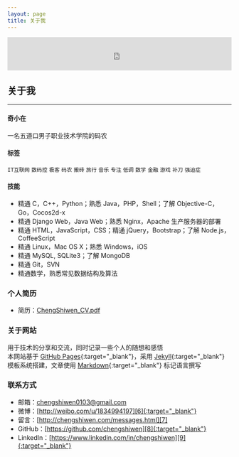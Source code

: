 ```yaml
---
layout: page
title: 关于我
---
```


<iframe width="100%" height="75" class="share_self" frameborder="0" scrolling="no" src="http://widget.weibo.com/weiboshow/index.php?language=&width=0&height=75&fansRow=1&ptype=1&speed=0&skin=5&isTitle=0&noborder=0&isWeibo=0&isFans=0&uid=1834994197&verifier=09d0e2bb&dpc=1"></iframe>
<h2>关于我</h2>
<hr style="FILTER: alpha(opacity=100,finishopacity=0,style=3)" color="#e8e8e8" size="3" />

#### 奇小在

一名五道口男子职业技术学院的码农

#### 标签

`IT互联网` `数码控` `极客` `码农` `搬砖` `旅行` `音乐` `专注` `低调` `数学` `金融` `游戏` `补刀` `强迫症`

#### 技能

 - 精通 C，C++，Python；熟悉 Java，PHP，Shell；了解 Objective-C，Go，Cocos2d-x
 - 精通 Django Web，Java Web；熟悉 Nginx，Apache 生产服务器的部署
 - 精通 HTML，JavaScript，CSS；精通 jQuery，Bootstrap；了解 Node.js，CoffeeScript
 - 精通 Linux，Mac OS X；熟悉 Windows，iOS
 - 精通 MySQL, SQLite3；了解 MongoDB
 - 精通 Git，SVN
 - 精通数学，熟悉常见数据结构及算法


### 个人简历

 - 简历：[ChengShiwen_CV.pdf][1]


### 关于网站

用于技术的分享和交流，同时记录一些个人的随想和感悟<br>
本网站基于 [GitHub Pages][2]{:target="_blank"}，采用 [Jekyll][3]{:target="_blank"} 模板系统搭建，文章使用 [Markdown][4]{:target="_blank"} 标记语言撰写


### 联系方式

 - 邮箱：[chengshiwen0103@gmail.com][5]
 - 微博：[http://weibo.com/u/1834994197][6]{:target="_blank"}
 - 留言：[http://chengshiwen.com/messages.html][7]
 - GitHub：[https://github.com/chengshiwen][8]{:target="_blank"}
 - LinkedIn：[https://www.linkedin.com/in/chengshiwen][9]{:target="_blank"}


[1]:    /assets/cv/ChengShiwen_CV.pdf
[2]:    https://pages.github.com
[3]:    http://jekyllrb.com
[4]:    http://daringfireball.net/projects/markdown/syntax
[5]:    mailto:chengshiwen0103@gmail.com
[6]:    http://weibo.com/u/1834994197
[7]:    /messages.html
[8]:    https://github.com/chengshiwen
[9]:    https://www.linkedin.com/in/chengshiwen
